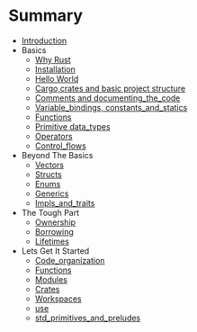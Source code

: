# Summary

* [Introduction](README.md)
* Basics
  * [Why Rust](source/docs/a1.why_rust.md)
  * [Installation](source/docs/a2.installation.md)
  * [Hello World](source/docs/a3.hello_world.md)
  * [Cargo,crates and basic project structure](source/docs/a4.cargo,crates_and_basic_project_structure.md)
  * [Comments and documenting_the_code](source/docs/a5.comments_and_documenting_the_code.md)
  * [Variable_bindings, constants_and_statics](source/docs/a6.variable_bindings,constants_and_statics.md)
  * [Functions](source/docs/a7.functions.md)
  * [Primitive data_types](source/docs/a8.primitive_data_types.md)
  * [Operators](source/docs/a9.operators.md)
  * [Control_flows](source/docs/a10.control_flows.md)
* Beyond The Basics
  * [Vectors](source/docs/b1.vectors.md)
  * [Structs](source/docs/b2.structs.md)
  * [Enums](source/docs/b3.enums.md)
  * [Generics](source/docs/b4.generics.md)
  * [Impls_and_traits](source/docs/b5.impls_and_traits.md)
* The Tough Part
  * [Ownership](source/docs/c1.ownership.md)
  * [Borrowing](source/docs/c2.borrowing.md)
  * [Lifetimes](source/docs/c3.lifetimes.md)
* Lets Get It Started
  * [Code_organization](source/docs/d1.code_organization.md)
  * [Functions](source/docs/d2.functions.md)
  * [Modules](source/docs/d3.modules.md)
  * [Crates](source/docs/d4.crates.md)
  * [Workspaces](source/docs/d5.workspaces.md)
  * [use](source/docs/d6.use.md)
  * [std_primitives_and_preludes](source/docs/d7.std_primitives_and_preludes.md)

